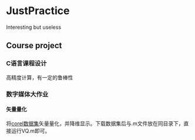 # JustPractice
Interesting but useless

## Course project
### C语言课程设计
 高精度计算，有一定的鲁棒性
 
### 数字媒体大作业
#### 矢量量化
 将[corel数据集](https://languageresources.github.io/2018/06/24/%E5%88%98%E6%99%93_Corel%20Image%20Features%E6%95%B0%E6%8D%AE%E9%9B%86/)矢量量化，并降维显示。下载数据集后与.m文件放在同目录下，直接运行VQ.m即可。
